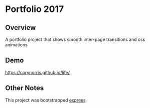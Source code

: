 # Portfolio 2017

## Overview
A portfolio project that shows smooth inter-page transitions and css animations

## Demo
https://corynorris.github.io/life/

## Other Notes
This project was bootstrapped [express](https://expressjs.com/)
